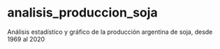 # analisis_produccion_soja
Análisis estadístico y gráfico de la producción argentina de soja, desde 1969 al 2020
